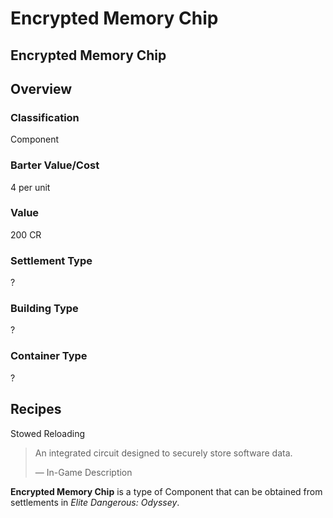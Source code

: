 # Encrypted Memory Chip
## Encrypted Memory Chip

## Overview

### Classification

Component

### Barter Value/Cost

4 per unit

### Value

200 CR

### Settlement Type

?

### Building Type

?

### Container Type

?

## Recipes

Stowed Reloading

> 
> 
> An integrated circuit designed to securely store software data.
> 
> 
> — In-Game Description
> 

**Encrypted Memory Chip** is a type of Component that can be obtained from settlements in *Elite Dangerous: Odyssey*.